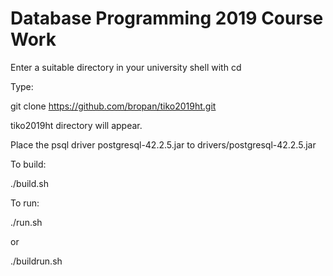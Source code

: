 # Database Programming 2019 Course Work 

Enter a suitable directory in your university shell with cd

Type:

git clone https://github.com/bropan/tiko2019ht.git

tiko2019ht directory will appear.

Place the psql driver postgresql-42.2.5.jar to drivers/postgresql-42.2.5.jar

To build:

./build.sh

To run:

./run.sh

or

./buildrun.sh



